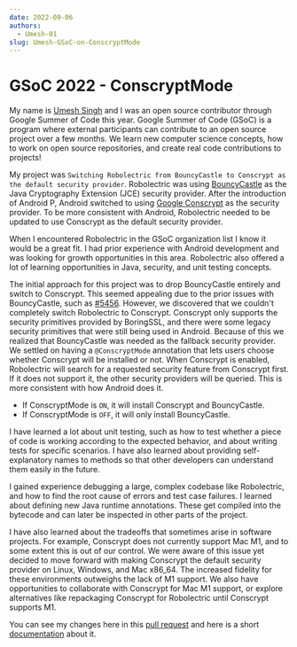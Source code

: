```yaml
---
date: 2022-09-06
authors:
  - Umesh-01
slug: Umesh-GSoC-on-ConscryptMode
---
```


# GSoC 2022 - ConscryptMode

My name is [Umesh Singh](https://github.com/Umesh-01) and I was an open source contributor through Google Summer of Code this year. Google Summer of Code (GSoC) is a program where external participants can contribute to an open source project over a few months. We learn new computer science concepts, how to work on open source repositories, and create real code contributions to projects!

My project was `Switching Robolectric from BouncyCastle to Conscrypt as the default security provider`. Robolectric was using [BouncyCastle](https://www.bouncycastle.org/) as the Java Cryptography Extension (JCE) security provider. After the introduction of Android P, Android switched to using [Google Conscrypt](https://source.android.com/docs/core/architecture/modular-system/conscrypt) as the security provider. 
To be more consistent with Android, Robolectric needed to be updated to use Conscrypt as the default security provider.
 
When I encountered Robolectric in the GSoC organization list I know it would be a great fit. I had prior experience with Android development and was looking for growth opportunities in this area. Robolectric also offered a lot of learning opportunities in Java, security, and unit testing concepts. 

The initial approach for this project was to drop BouncyCastle entirely and switch to Conscrypt. This seemed appealing due to the prior issues with BouncyCastle, such as [#5456](https://github.com/robolectric/robolectric/issues/5456). However, we discovered that we couldn't completely switch Robolectric to Conscrypt. Conscrypt only supports the security primitives provided by BoringSSL, and there were some legacy security primitives that were still being used in Android. Because of this we realized that BouncyCastle was needed as the fallback security provider. We settled on having a `@ConscryptMode` annotation that lets users choose whether Conscrypt will be installed or not. When Conscrypt is enabled, Robolectric will search for a requested security feature from Conscrypt first. If it does not support it, the other security providers will be queried. This is more consistent with how Android does it.

- If ConscryptMode is `ON`, it will install Conscrypt and BouncyCastle.
- If ConscryptMode is `OFF`, it will only install BouncyCastle.

I have learned a lot about unit testing, such as how to test whether a piece of code is working according to the expected behavior, and about writing tests for specific scenarios. I have also learned about providing self-explanatory names to methods so that other developers can understand them easily in the future.

I gained experience debugging a large, complex codebase like Robolectric, and how to find the root cause of errors and test case failures. I learned about defining new Java runtime annotations. These get compiled into the bytecode and can later be inspected in other parts of the project. 

I have also learned about the tradeoffs that sometimes arise in software projects. For example, Conscrypt does not currently support Mac M1, and to some extent this is out of our control. We were aware of this issue yet decided to move forward with making Conscrypt the default security provider on Linux, Windows, and Mac x86_64. The increased fidelity for these environments outweighs the lack of M1 support. We also have opportunities to collaborate with Conscrypt for Mac M1 support, or explore alternatives like repackaging Conscrypt for Robolectric until Conscrypt supports M1.

You can see my changes here in this [pull request](https://github.com/robolectric/robolectric/pull/7492) and here is a short [documentation](https://github.com/robolectric/robolectric.github.io/pull/122) about it.
